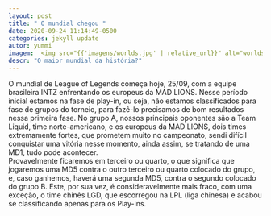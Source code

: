 ```yaml
---
layout: post
title: " O mundial chegou "
date: 2020-09-24 11:14:49-0500
categories: jekyll update
autor: yummi
imagem:  <img src="{{'imagens/worlds.jpg' | relative_url}}" alt="worlds" width"70px" height="70px">
descr: "O maior mundial da história?"
---
```

O mundial de League of Legends começa hoje, 25/09, com a equipe brasileira INTZ enfrentando os europeus da MAD LIONS. Nesse período inicial estamos na fase de play-in, ou seja, não estamos classificados para fase de grupos do torneio, para fazê-lo precisamos de bom resultados nessa primeira fase. No grupo A, nossos principais oponentes são a Team Liquid, time norte-americano, e os europeus da MAD LIONS, dois times extremamente fortes, que prometem muito no campeonato, sendi difícil conquistar uma vitória nesse momento, ainda assim, se tratando de uma MD1, tudo pode acontecer.  
Provavelmente ficaremos em terceiro ou quarto, o que significa que jogaremos uma MD5 contra o outro terceiro ou quarto colocado do grupo, e, caso ganhemos, haverá uma segunda MD5, contra o segundo colocado do grupo B. Este, por sua vez, é consideravelmente mais fraco, com uma exceção, o time chinês LGD, que escorregou na LPL (liga chinesa) e acabou se classificando apenas para os Play-ins.
